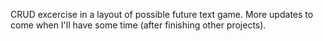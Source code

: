 CRUD excercise in a layout of possible future text game. More updates to come when I'll have some time (after finishing other projects).
